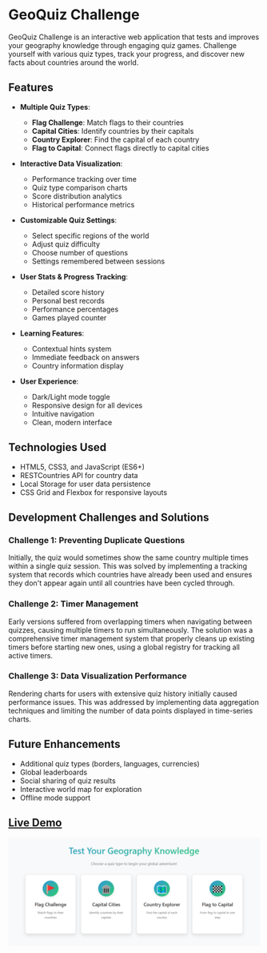 # GeoQuiz Challenge

GeoQuiz Challenge is an interactive web application that tests and improves your geography knowledge through engaging quiz games. Challenge yourself with various quiz types, track your progress, and discover new facts about countries around the world.

## Features

- **Multiple Quiz Types**:

  - **Flag Challenge**: Match flags to their countries
  - **Capital Cities**: Identify countries by their capitals
  - **Country Explorer**: Find the capital of each country
  - **Flag to Capital**: Connect flags directly to capital cities

- **Interactive Data Visualization**:

  - Performance tracking over time
  - Quiz type comparison charts
  - Score distribution analytics
  - Historical performance metrics

- **Customizable Quiz Settings**:

  - Select specific regions of the world
  - Adjust quiz difficulty
  - Choose number of questions
  - Settings remembered between sessions

- **User Stats & Progress Tracking**:

  - Detailed score history
  - Personal best records
  - Performance percentages
  - Games played counter

- **Learning Features**:

  - Contextual hints system
  - Immediate feedback on answers
  - Country information display

- **User Experience**:
  - Dark/Light mode toggle
  - Responsive design for all devices
  - Intuitive navigation
  - Clean, modern interface

## Technologies Used

- HTML5, CSS3, and JavaScript (ES6+)
- RESTCountries API for country data
- Local Storage for user data persistence
- CSS Grid and Flexbox for responsive layouts

## Development Challenges and Solutions

### Challenge 1: Preventing Duplicate Questions

Initially, the quiz would sometimes show the same country multiple times within a single quiz session. This was solved by implementing a tracking system that records which countries have already been used and ensures they don't appear again until all countries have been cycled through.

### Challenge 2: Timer Management

Early versions suffered from overlapping timers when navigating between quizzes, causing multiple timers to run simultaneously. The solution was a comprehensive timer management system that properly cleans up existing timers before starting new ones, using a global registry for tracking all active timers.

### Challenge 3: Data Visualization Performance

Rendering charts for users with extensive quiz history initially caused performance issues. This was addressed by implementing data aggregation techniques and limiting the number of data points displayed in time-series charts.

## Future Enhancements

- Additional quiz types (borders, languages, currencies)
- Global leaderboards
- Social sharing of quiz results
- Interactive world map for exploration
- Offline mode support

## [Live Demo](https://darrashumber.github.io/geo-quiz/)

![GeoQuiz Challenge Screenshot](./assets/images/image.png)
